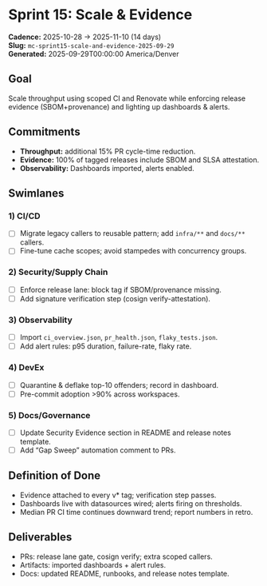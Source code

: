 # Sprint 15: Scale & Evidence

**Cadence:** 2025-10-28 → 2025-11-10 (14 days)  
**Slug:** `mc-sprint15-scale-and-evidence-2025-09-29`  
**Generated:** 2025-09-29T00:00:00 America/Denver

## Goal

Scale throughput using scoped CI and Renovate while enforcing release evidence (SBOM+provenance) and lighting up dashboards & alerts.

## Commitments

- **Throughput:** additional 15% PR cycle-time reduction.
- **Evidence:** 100% of tagged releases include SBOM and SLSA attestation.
- **Observability:** Dashboards imported, alerts enabled.

## Swimlanes

### 1) CI/CD

- [ ] Migrate legacy callers to reusable pattern; add `infra/**` and `docs/**` callers.
- [ ] Fine-tune cache scopes; avoid stampedes with concurrency groups.

### 2) Security/Supply Chain

- [ ] Enforce release lane: block tag if SBOM/provenance missing.
- [ ] Add signature verification step (cosign verify-attestation).

### 3) Observability

- [ ] Import `ci_overview.json`, `pr_health.json`, `flaky_tests.json`.
- [ ] Add alert rules: p95 duration, failure-rate, flaky rate.

### 4) DevEx

- [ ] Quarantine & deflake top-10 offenders; record in dashboard.
- [ ] Pre-commit adoption >90% across workspaces.

### 5) Docs/Governance

- [ ] Update Security Evidence section in README and release notes template.
- [ ] Add “Gap Sweep” automation comment to PRs.

## Definition of Done

- Evidence attached to every v\* tag; verification step passes.
- Dashboards live with datasources wired; alerts firing on thresholds.
- Median PR CI time continues downward trend; report numbers in retro.

## Deliverables

- PRs: release lane gate, cosign verify; extra scoped callers.
- Artifacts: imported dashboards + alert rules.
- Docs: updated README, runbooks, and release notes template.
